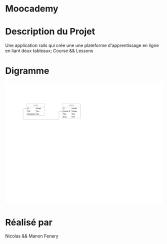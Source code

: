 # Moocademy

# Description du Projet

Une application rails qui crée une une plateforme d'apprentissage en ligne en liant deux tableaux; Course && Lessons

# Digramme

![alt text](https://github.com/NicolasFenery/MOOCademy/blob/master/MOOCademy%20ERD.jpeg)


# Réalisé par

Nicolas && Manon Fenery
